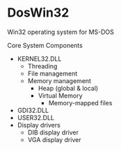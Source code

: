 # DosWin32
Win32 operating system for MS-DOS  

Core System Components
* KERNEL32.DLL
  * Threading
  * File management
  * Memory management
    * Heap (global & local)
    * Virtual Memory
      * Memory-mapped files
* GDI32.DLL
* USER32.DLL
* Display drivers
  * DIB display driver
  * VGA display driver
